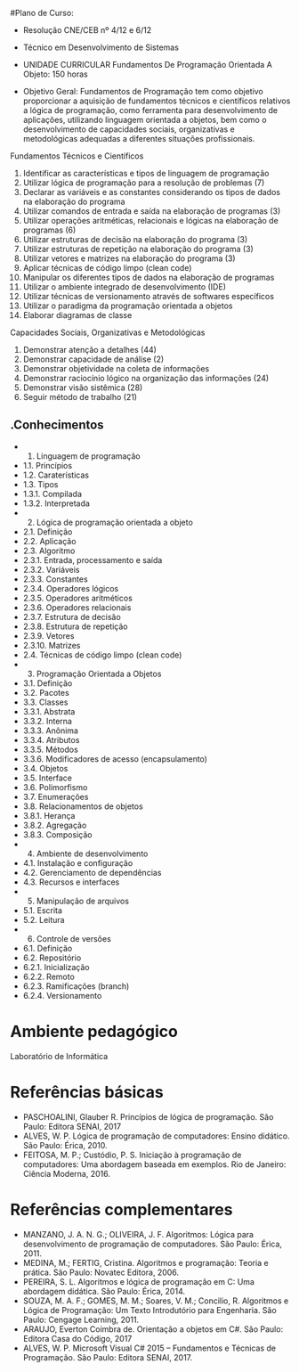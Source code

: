 #Plano de Curso:

- Resolução CNE/CEB nº 4/12 e 6/12
- Técnico em Desenvolvimento de Sistemas

- UNIDADE CURRICULAR
Fundamentos De Programação Orientada A Objeto: 150 horas

- Objetivo Geral: Fundamentos de Programação tem como objetivo proporcionar a aquisição de fundamentos técnicos e científicos relativos a lógica de programação, como ferramenta para desenvolvimento de aplicações, utilizando linguagem orientada a objetos, bem como o desenvolvimento de capacidades sociais, organizativas e metodológicas adequadas a diferentes situações profissionais.

Fundamentos Técnicos e Científicos
1. Identificar as características e tipos de linguagem de programação
2. Utilizar lógica de programação para a resolução de problemas (7)
3. Declarar as variáveis e as constantes considerando os tipos de dados na elaboração do programa
4. Utilizar comandos de entrada e saída na elaboração de programas (3)
5. Utilizar operações aritméticas, relacionais e lógicas na elaboração de programas (6)
6. Utilizar estruturas de decisão na elaboração do programa (3)
7. Utilizar estruturas de repetição na elaboração do programa (3)
8. Utilizar vetores e matrizes na elaboração do programa (3)
9. Aplicar técnicas de código limpo (clean code)
10. Manipular os diferentes tipos de dados na elaboração de programas
11. Utilizar o ambiente integrado de desenvolvimento (IDE)
12. Utilizar técnicas de versionamento através de softwares específicos
13. Utilizar o paradigma da programação orientada a objetos
14. Elaborar diagramas de classe

Capacidades Sociais, Organizativas e Metodológicas
1. Demonstrar atenção a detalhes (44)
2. Demonstrar capacidade de análise (2)
3. Demonstrar objetividade na coleta de informações
4. Demonstrar raciocínio lógico na organização das informações (24)
5. Demonstrar visão sistêmica (28)
6. Seguir método de trabalho (21)

.Conhecimentos
--------------
- 1. Linguagem de programação
- 1.1. Princípios
- 1.2. Caraterísticas
- 1.3. Tipos
- 1.3.1. Compilada
- 1.3.2. Interpretada
- 2. Lógica de programação orientada a objeto
- 2.1. Definição
- 2.2. Aplicação
- 2.3. Algoritmo
- 2.3.1. Entrada, processamento e saída
- 2.3.2. Variáveis
- 2.3.3. Constantes
- 2.3.4. Operadores lógicos
- 2.3.5. Operadores aritméticos
- 2.3.6. Operadores relacionais
- 2.3.7. Estrutura de decisão
- 2.3.8. Estrutura de repetição
- 2.3.9. Vetores
- 2.3.10. Matrizes
- 2.4. Técnicas de código limpo (clean code)
- 3. Programação Orientada a Objetos
- 3.1. Definição
- 3.2. Pacotes
- 3.3. Classes
- 3.3.1. Abstrata
- 3.3.2. Interna
- 3.3.3. Anônima
- 3.3.4. Atributos
- 3.3.5. Métodos
- 3.3.6. Modificadores de acesso (encapsulamento)
- 3.4. Objetos
- 3.5. Interface
- 3.6. Polimorfismo
- 3.7. Enumerações
- 3.8. Relacionamentos de objetos
- 3.8.1. Herança
- 3.8.2. Agregação
- 3.8.3. Composição
- 4. Ambiente de desenvolvimento
- 4.1. Instalação e configuração
- 4.2. Gerenciamento de dependências
- 4.3. Recursos e interfaces
- 5. Manipulação de arquivos
- 5.1. Escrita
- 5.2. Leitura
- 6. Controle de versões
- 6.1. Definição
- 6.2. Repositório
- 6.2.1. Inicialização
- 6.2.2. Remoto
- 6.2.3. Ramificações (branch)
- 6.2.4. Versionamento

# Ambiente pedagógico

Laboratório de Informática

# Referências básicas

- PASCHOALINI, Glauber R. Princípios de lógica de programação. São Paulo: Editora SENAI, 2017
- ALVES, W. P. Lógica de programação de computadores: Ensino didático. São Paulo: Érica, 2010.
- FEITOSA, M. P.; Custódio, P. S. Iniciação à programação de computadores: Uma abordagem baseada em exemplos. Rio de Janeiro: Ciência Moderna, 2016.

# Referências complementares

- MANZANO, J. A. N. G.; OLIVEIRA, J. F. Algoritmos: Lógica para desenvolvimento de programação de computadores. São Paulo: Érica, 2011.
- MEDINA, M.; FERTIG, Cristina. Algoritmos e programação: Teoria e prática. São Paulo: Novatec Editora, 2006.
- PEREIRA, S. L. Algoritmos e lógica de programação em C: Uma abordagem didática. São Paulo: Érica, 2014.
- SOUZA, M. A. F.; GOMES, M. M.; Soares, V. M.; Concilio, R. Algoritmos e Lógica de Programação: Um Texto Introdutório para Engenharia. São Paulo: Cengage Learning, 2011.
- ARAUJO, Everton Coimbra de. Orientação a objetos em C#. São Paulo: Editora Casa do Código, 2017
- ALVES, W. P. Microsoft Visual C# 2015 – Fundamentos e Técnicas de Programação. São Paulo: Editora SENAI, 2017.
